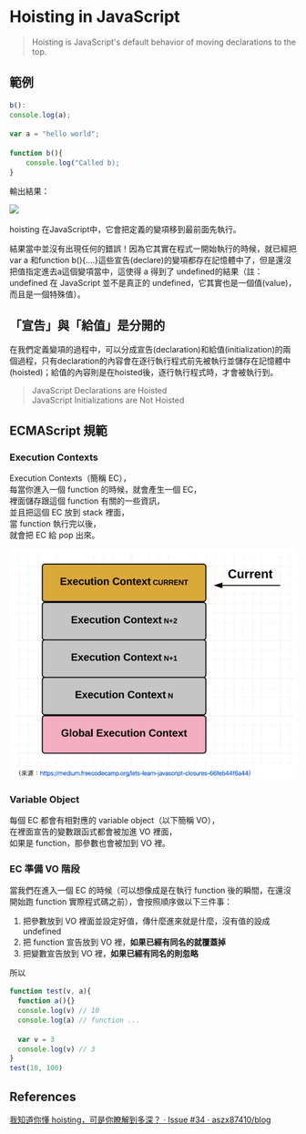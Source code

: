 # Hoisting in JavaScript

> Hoisting is JavaScript's default behavior of moving declarations to the top.

## 範例
```javascript
b():
console.log(a);

var a = "hello world";

function b(){
    console.log("Called b);
}
```

輸出結果：

![](https://3.bp.blogspot.com/-OqqWkc2Cr6k/Vme9mUNsf9I/AAAAAAAAc7o/24nU5E0U1xo/s1600/%25E8%259E%25A2%25E5%25B9%2595%25E6%2593%25B7%25E5%258F%2596%25E7%2595%25AB%25E9%259D%25A2_120915_013632_PM.jpg)

hoisting 在JavaScript中，它會把定義的變項移到最前面先執行。

結果當中並沒有出現任何的錯誤！因為它其實在程式一開始執行的時候，就已經把var a 和function b(){....}這些宣告(declare)的變項都存在記憶體中了，但是還沒把值指定進去a這個變項當中，這使得 a 得到了 undefined的結果（註： undefined 在 JavaScript 並不是真正的 undefined，它其實也是一個值(value)，而且是一個特殊值）。

## 「宣告」與「給值」是分開的

在我們定義變項的過程中，可以分成宣告(declaration)和給值(initialization)的兩個過程，只有declaration的內容會在逐行執行程式前先被執行並儲存在記憶體中(hoisted)；給值的內容則是在hoisted後，逐行執行程式時，才會被執行到。

> JavaScript Declarations are Hoisted  
> JavaScript Initializations are Not Hoisted

## ECMAScript 規範

### Execution Contexts

Execution Contexts（簡稱 EC），  
每當你進入一個 function 的時候，就會產生一個 EC，  
裡面儲存跟這個 function 有關的一些資訊，  
並且把這個 EC 放到 stack 裡面，  
當 function 執行完以後，  
就會把 EC 給 pop 出來。

![image-20200304091934212](image-20200304091934212.png)

### Variable Object

每個 EC 都會有相對應的 variable object（以下簡稱 VO），  
在裡面宣告的變數跟函式都會被加進 VO 裡面，  
如果是 function，那參數也會被加到 VO 裡。

### EC 準備 VO 階段

當我們在進入一個 EC 的時候（可以想像成是在執行 function 後的瞬間，在還沒開始跑 function 實際程式碼之前），會按照順序做以下三件事：

1. 把參數放到 VO 裡面並設定好值，傳什麼進來就是什麼，沒有值的設成 undefined
2. 把 function 宣告放到 VO 裡，**如果已經有同名的就覆蓋掉**
3. 把變數宣告放到 VO 裡，**如果已經有同名的則忽略**

所以

```javascript
function test(v, a){
  function a(){}
  console.log(v) // 10
  console.log(a) // function ...
  
  var v = 3
  console.log(v) // 3
}
test(10, 100)
```

## References

[我知道你懂 hoisting，可是你瞭解到多深？ · Issue #34 · aszx87410/blog](https://github.com/aszx87410/blog/issues/34) 